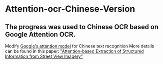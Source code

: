 # Attention-ocr-Chinese-Version
## The progress was used to  Chinese OCR based on Google Attention OCR. 
Modify [Google's attention model](https://github.com/tensorflow/models/tree/master/research/attention_ocr) for Chinese text recognition
More details can be found in this paper:
["Attention-based Extraction of Structured Information from Street View Imagery"](https://arxiv.org/abs/1704.03549)
